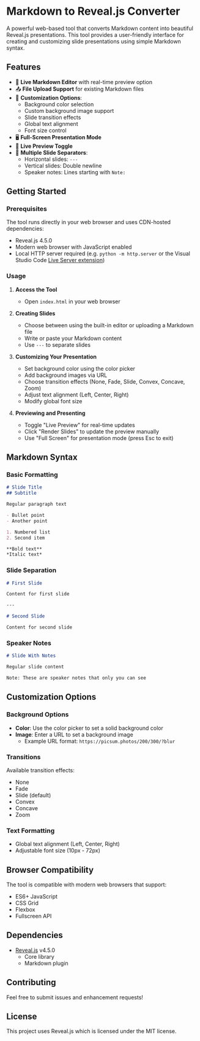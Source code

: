 # Markdown to Reveal.js Converter

A powerful web-based tool that converts Markdown content into beautiful Reveal.js presentations. This tool provides a user-friendly interface for creating and customizing slide presentations using simple Markdown syntax.

## Features

- 📝 **Live Markdown Editor** with real-time preview option
- 📤 **File Upload Support** for existing Markdown files
- 🎨 **Customization Options**:
  - Background color selection
  - Custom background image support
  - Slide transition effects
  - Global text alignment
  - Font size control
- 🖥️ **Full-Screen Presentation Mode**
- 🔄 **Live Preview Toggle**
- 🎯 **Multiple Slide Separators**:
  - Horizontal slides: `---`
  - Vertical slides: Double newline
  - Speaker notes: Lines starting with `Note:`

## Getting Started

### Prerequisites

The tool runs directly in your web browser and uses CDN-hosted dependencies:
- Reveal.js 4.5.0
- Modern web browser with JavaScript enabled
- Local HTTP server required (e.g. `python -m http.server` or the Visual Studio Code [Live Server extension](https://marketplace.visualstudio.com/items?itemName=ms-vscode.live-server))

### Usage

1. **Access the Tool**
   - Open `index.html` in your web browser

2. **Creating Slides**
   - Choose between using the built-in editor or uploading a Markdown file
   - Write or paste your Markdown content
   - Use `---` to separate slides

3. **Customizing Your Presentation**
   - Set background color using the color picker
   - Add background images via URL
   - Choose transition effects (None, Fade, Slide, Convex, Concave, Zoom)
   - Adjust text alignment (Left, Center, Right)
   - Modify global font size

4. **Previewing and Presenting**
   - Toggle "Live Preview" for real-time updates
   - Click "Render Slides" to update the preview manually
   - Use "Full Screen" for presentation mode (press Esc to exit)

## Markdown Syntax

### Basic Formatting

```markdown
# Slide Title
## Subtitle

Regular paragraph text

- Bullet point
- Another point

1. Numbered list
2. Second item

**Bold text**
*Italic text*
```

### Slide Separation

```markdown
# First Slide

Content for first slide

---

# Second Slide

Content for second slide
```

### Speaker Notes

```markdown
# Slide With Notes

Regular slide content

Note: These are speaker notes that only you can see
```

## Customization Options

### Background Options
- **Color**: Use the color picker to set a solid background color
- **Image**: Enter a URL to set a background image
  - Example URL format: `https://picsum.photos/200/300/?blur`

### Transitions
Available transition effects:
- None
- Fade
- Slide (default)
- Convex
- Concave
- Zoom

### Text Formatting
- Global text alignment (Left, Center, Right)
- Adjustable font size (10px - 72px)

## Browser Compatibility

The tool is compatible with modern web browsers that support:
- ES6+ JavaScript
- CSS Grid
- Flexbox
- Fullscreen API

## Dependencies

- [Reveal.js](https://revealjs.com/) v4.5.0
  - Core library
  - Markdown plugin

## Contributing

Feel free to submit issues and enhancement requests!

## License

This project uses Reveal.js which is licensed under the MIT license. 
